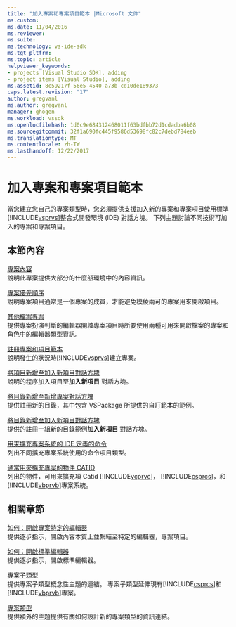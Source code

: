 ```yaml
---
title: "加入專案和專案項目範本 |Microsoft 文件"
ms.custom: 
ms.date: 11/04/2016
ms.reviewer: 
ms.suite: 
ms.technology: vs-ide-sdk
ms.tgt_pltfrm: 
ms.topic: article
helpviewer_keywords:
- projects [Visual Studio SDK], adding
- project items [Visual Studio], adding
ms.assetid: 8c59217f-56e5-4540-a73b-cd10de189373
caps.latest.revision: "17"
author: gregvanl
ms.author: gregvanl
manager: ghogen
ms.workload: vssdk
ms.openlocfilehash: 1d0c9e684312468011f63bdfbb72d1cdadba6b08
ms.sourcegitcommit: 32f1a690fc445f9586d53698fc82c7debd784eeb
ms.translationtype: MT
ms.contentlocale: zh-TW
ms.lasthandoff: 12/22/2017
---
```

# <a name="adding-project-and-project-item-templates"></a>加入專案和專案項目範本
當您建立您自己的專案類型時，您必須提供支援加入新的專案和專案項目使用標準[!INCLUDE[vsprvs](../../code-quality/includes/vsprvs_md.md)]整合式開發環境 (IDE) 對話方塊。 下列主題討論不同技術可加入的專案和專案項目。  
  
## <a name="in-this-section"></a>本節內容  
 [專案內容](../../extensibility/internals/project-context.md)  
 說明此專案提供大部分的什麼瓿環境中的內容資訊。  
  
 [專案優先順序](../../extensibility/internals/project-priority.md)  
 說明專案項目通常是一個專案的成員，才能避免模稜兩可的專案用來開啟項目。  
  
 [其他檔案專案](../../extensibility/internals/miscellaneous-files-project.md)  
 提供專案扮演判斷的編輯器開啟專案項目時所要使用兩種可用來開啟檔案的專案和角色中的編輯器類型資訊。  
  
 [註冊專案和項目範本](../../extensibility/internals/registering-project-and-item-templates.md)  
 說明發生的狀況時[!INCLUDE[vsprvs](../../code-quality/includes/vsprvs_md.md)]建立專案。  
  
 [將項目新增至加入新項目對話方塊](../../extensibility/internals/adding-items-to-the-add-new-item-dialog-boxes.md)  
 說明的程序加入項目至**加入新項目** 對話方塊。  
  
 [將目錄新增至新增專案對話方塊](../../extensibility/internals/adding-directories-to-the-new-project-dialog-box.md)  
 提供註冊新的目錄，其中包含 VSPackage 所提供的自訂範本的範例。  
  
 [將目錄新增至加入新項目對話方塊](../../extensibility/internals/adding-directories-to-the-add-new-item-dialog-box.md)  
 提供的註冊一組新的目錄範例**加入新項目** 對話方塊。  
  
 [用來擴充專案系統的 IDE 定義的命令](../../extensibility/internals/ide-defined-commands-for-extending-project-systems.md)  
 列出不同擴充專案系統使用的命令項目類型。  
  
 [通常用來擴充專案的物件 CATID](../../extensibility/internals/catids-for-objects-that-are-typically-used-to-extend-projects.md)  
 列出的物件，可用來擴充項 Catid [!INCLUDE[vcprvc](../../code-quality/includes/vcprvc_md.md)]， [!INCLUDE[csprcs](../../data-tools/includes/csprcs_md.md)]，和[!INCLUDE[vbprvb](../../code-quality/includes/vbprvb_md.md)]專案系統。  
  
## <a name="related-sections"></a>相關章節  
 [如何︰開啟專案特定的編輯器](../../extensibility/how-to-open-project-specific-editors.md)  
 提供逐步指示，開啟內容本質上並繫結至特定的編輯器，專案項目。  
  
 [如何︰開啟標準編輯器](../../extensibility/how-to-open-standard-editors.md)  
 提供逐步指示，開啟標準編輯器。  
  
 [專案子類型](../../extensibility/internals/project-subtypes.md)  
 提供專案子類型概念性主題的連結。 專案子類型延伸現有[!INCLUDE[csprcs](../../data-tools/includes/csprcs_md.md)]和[!INCLUDE[vbprvb](../../code-quality/includes/vbprvb_md.md)]專案。  
  
 [專案類型](../../extensibility/internals/project-types.md)  
 提供額外的主題提供有關如何設計新的專案類型的資訊連結。